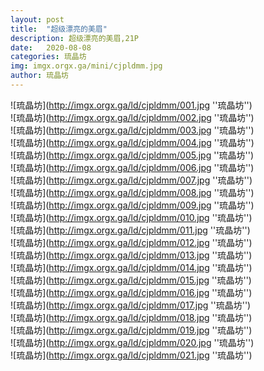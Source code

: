 ```yaml
---
layout: post
title:  "超级漂亮的美眉"
description: 超级漂亮的美眉,21P
date:   2020-08-08
categories: 琉晶坊
img: imgx.orgx.ga/mini/cjpldmm.jpg
author: 琉晶坊
---
```


![琉晶坊](http://imgx.orgx.ga/ld/cjpldmm/001.jpg ''琉晶坊'') <br>
![琉晶坊](http://imgx.orgx.ga/ld/cjpldmm/002.jpg ''琉晶坊'') <br>
![琉晶坊](http://imgx.orgx.ga/ld/cjpldmm/003.jpg ''琉晶坊'') <br>
![琉晶坊](http://imgx.orgx.ga/ld/cjpldmm/004.jpg ''琉晶坊'') <br>
![琉晶坊](http://imgx.orgx.ga/ld/cjpldmm/005.jpg ''琉晶坊'') <br>
![琉晶坊](http://imgx.orgx.ga/ld/cjpldmm/006.jpg ''琉晶坊'') <br>
![琉晶坊](http://imgx.orgx.ga/ld/cjpldmm/007.jpg ''琉晶坊'') <br>
![琉晶坊](http://imgx.orgx.ga/ld/cjpldmm/008.jpg ''琉晶坊'') <br>
![琉晶坊](http://imgx.orgx.ga/ld/cjpldmm/009.jpg ''琉晶坊'') <br>
![琉晶坊](http://imgx.orgx.ga/ld/cjpldmm/010.jpg ''琉晶坊'') <br>
![琉晶坊](http://imgx.orgx.ga/ld/cjpldmm/011.jpg ''琉晶坊'') <br>
![琉晶坊](http://imgx.orgx.ga/ld/cjpldmm/012.jpg ''琉晶坊'') <br>
![琉晶坊](http://imgx.orgx.ga/ld/cjpldmm/013.jpg ''琉晶坊'') <br>
![琉晶坊](http://imgx.orgx.ga/ld/cjpldmm/014.jpg ''琉晶坊'') <br>
![琉晶坊](http://imgx.orgx.ga/ld/cjpldmm/015.jpg ''琉晶坊'') <br>
![琉晶坊](http://imgx.orgx.ga/ld/cjpldmm/016.jpg ''琉晶坊'') <br>
![琉晶坊](http://imgx.orgx.ga/ld/cjpldmm/017.jpg ''琉晶坊'') <br>
![琉晶坊](http://imgx.orgx.ga/ld/cjpldmm/018.jpg ''琉晶坊'') <br>
![琉晶坊](http://imgx.orgx.ga/ld/cjpldmm/019.jpg ''琉晶坊'') <br>
![琉晶坊](http://imgx.orgx.ga/ld/cjpldmm/020.jpg ''琉晶坊'') <br>
![琉晶坊](http://imgx.orgx.ga/ld/cjpldmm/021.jpg ''琉晶坊'') <br>

